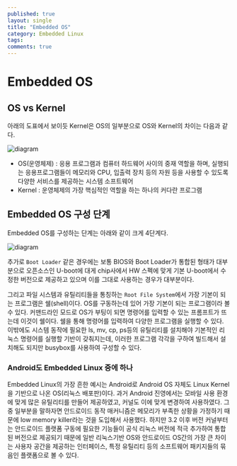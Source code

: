 ```yaml
---
published: true
layout: single
title: "Embedded OS"
category: Embedded Linux
tags:
comments: true
---
```


# Embedded OS

## OS vs Kernel
아래의 도표에서 보이듯 Kernel은 OS의 일부분으로 OS와 Kernel의 차이는 다음과 같다.

![diagram](https://helloHaneul.github.io/image/embedded/diagram1.png)

- OS(운영체제) : 응용 프로그램과 컴퓨터 하드웨어 사이의 중재 역할을 하며, 실행되는 응용프로그램들이 메모리와 CPU, 입출력 장치 등의 자원 등을 사용할 수 있도록 다양한 서비스를 제공하는 시스템 소프트웨어
- Kernel : 운영체제의 가장 핵심적인 역할을 하는 하나의 커다란 프로그램

## Embedded OS 구성 단계
Embedded OS를 구성하는 단계는 아래와 같이 크게 4단계다.

![diagram](https://helloHaneul.github.io/image/embedded/diagram2.png)

추가로 `Boot Loader` 같은 경우에는 보통 BIOS와 Boot Loader가 통합된 형태가 대부분으로 오픈소스인 U-boot에 대게 chip사에서 HW 스펙에 맞게 기본 U-boot에서 수정한 버전으로 제공하고 있으며 이를 그대로 사용하는 경우가 대부분이다.

그리고 파일 시스템과 유틸리티들을 통칭하는 `Root File System`에서 가장 기본이 되는 프로그램은 쉘(shell)이다. OS를 구동하는데 있어 가장 기본이 되는 프로그램이라 볼 수 있다. 커맨드라인 모드로 OS가 부팅이 되면 명령어를 입력할 수 있는 프롬프트가 뜨는데 이것이 쉘이다. 쉘을 통해 명령어를 입력하여 다양한 프로그램을 실행할 수 있다. 이밖에도 시스템 동작에 필요한 ls, mv, cp, ps등의 유틸리티를 설치해야 기본적인 리눅스 명령어를 실행할 기반이 갖춰지는데, 이러한 프로그램 각각을 구하여 빌드해서 설치해도 되지만 busybox를 사용하여 구성할 수 있다.

### Android도 Embedded Linux 중에 하나
Embedded Linux의 가장 흔한 예시는 Android로 Android OS 자체도 Linux Kernel을 기반으로 나온 OS(리눅스 배포판)이다. 과거 Android 진영에서는 모바일 사용 환경에 맞게 많은 유틸리티를 만들어 제공하였고, 커널도 이에 맞게 변경하여 사용하였다. 그 중 일부분을 말하자면 안드로이드 동작 매커니즘은 메모리가 부족한 상황을 가정하기 때문에 low memory killer라는 것을 도입해서 사용했다. 하지만 3.2 이후 버전 커널부터는 안드로이드 플랫폼 구동에 필요한 기능들이 공식 리눅스 버전에 적극 추가하여 통합된 버전으로 제공되기 때문에 일반 리눅스기반 OS와 안드로이드 OS간의 가장 큰 차이는 사용자 공간을 제공하는 인터페이스, 특정 유틸리티 등의 소프트웨어 패키지들의 묶음인 플랫폼으로 볼 수 있다.